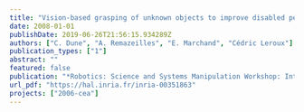 ```yaml
---
title: "Vision-based grasping of unknown objects to improve disabled people autonomy."
date: 2008-01-01
publishDate: 2019-06-26T21:56:15.934289Z
authors: ["C. Dune", "A. Remazeilles", "E. Marchand", "Cédric Leroux"]
publication_types: ["1"]
abstract: ""
featured: false
publication: "*Robotics: Science and Systems Manipulation Workshop: Intelligence in Human Environments.*"
url_pdf: "https://hal.inria.fr/inria-00351863"
projects: ["2006-cea"]
---
```

